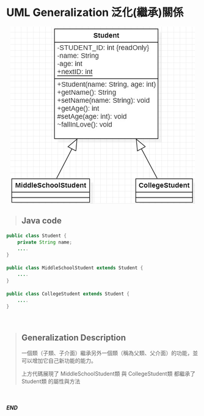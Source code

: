 # UML Generalization 泛化(繼承)關係

<center>

![](https://raw.githubusercontent.com/alsk1369854/Ming_Home_Google_Sites/master/Technical_Article/UML/images/UML_Generalization.jpg)
</center>

> ## Java code
```java
public class Student {
    private String name;    
    ....
}

public class MiddleSchoolStudent extends Student {
    ....
}

public class CollegeStudent extends Student {
    ....
}
```

<br/>

> ## Generalization Description
>
> 一個類（子類、子介面）繼承另外一個類（稱為父類、父介面）的功能，並可以增加它自己新功能的能力。
>
> 上方代碼展現了 MiddleSchoolStudent類 與 CollegeStudent類 都繼承了 Student類 的屬性與方法

<br/>

#### _END_